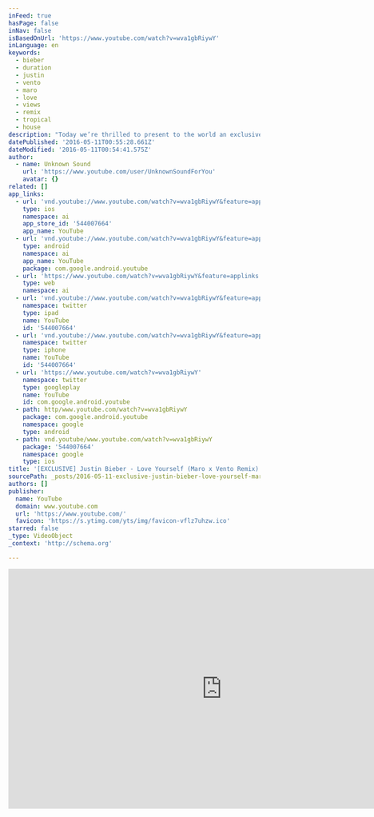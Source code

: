 ```yaml
---
inFeed: true
hasPage: false
inNav: false
isBasedOnUrl: 'https://www.youtube.com/watch?v=wva1gbRiywY'
inLanguage: en
keywords:
  - bieber
  - duration
  - justin
  - vento
  - maro
  - love
  - views
  - remix
  - tropical
  - house
description: "Today we’re thrilled to present to the world an exclusive debut from newcomers Maro x Vento. The dutch duo have created a sublime tropical house remix of Justin Bieber’s hit single ‘Love Yourself’. The remix is superbly laid back, with the\_original vocals gently layered onto the smooth, authentic tropical house beat! The edits on the vocals are for the most part subtle, however they have worked wonders on this track; generating a refreshing new take on the track! The duo told us they worked on this remix because they didn’t feel there wasn’t a good tropical house remix, and coming to think of it, we can’t think of one\_either …until now!"
datePublished: '2016-05-11T00:55:28.661Z'
dateModified: '2016-05-11T00:54:41.575Z'
author:
  - name: Unknown Sound
    url: 'https://www.youtube.com/user/UnknownSoundForYou'
    avatar: {}
related: []
app_links:
  - url: 'vnd.youtube://www.youtube.com/watch?v=wva1gbRiywY&feature=applinks'
    type: ios
    namespace: ai
    app_store_id: '544007664'
    app_name: YouTube
  - url: 'vnd.youtube://www.youtube.com/watch?v=wva1gbRiywY&feature=applinks'
    type: android
    namespace: ai
    app_name: YouTube
    package: com.google.android.youtube
  - url: 'https://www.youtube.com/watch?v=wva1gbRiywY&feature=applinks'
    type: web
    namespace: ai
  - url: 'vnd.youtube://www.youtube.com/watch?v=wva1gbRiywY&feature=applinks'
    namespace: twitter
    type: ipad
    name: YouTube
    id: '544007664'
  - url: 'vnd.youtube://www.youtube.com/watch?v=wva1gbRiywY&feature=applinks'
    namespace: twitter
    type: iphone
    name: YouTube
    id: '544007664'
  - url: 'https://www.youtube.com/watch?v=wva1gbRiywY'
    namespace: twitter
    type: googleplay
    name: YouTube
    id: com.google.android.youtube
  - path: http/www.youtube.com/watch?v=wva1gbRiywY
    package: com.google.android.youtube
    namespace: google
    type: android
  - path: vnd.youtube/www.youtube.com/watch?v=wva1gbRiywY
    package: '544007664'
    namespace: google
    type: ios
title: '[EXCLUSIVE] Justin Bieber - Love Yourself (Maro x Vento Remix)'
sourcePath: _posts/2016-05-11-exclusive-justin-bieber-love-yourself-maro-x-vento-remi.md
authors: []
publisher:
  name: YouTube
  domain: www.youtube.com
  url: 'https://www.youtube.com/'
  favicon: 'https://s.ytimg.com/yts/img/favicon-vflz7uhzw.ico'
starred: false
_type: VideoObject
_context: 'http://schema.org'

---
```

<iframe src="https://cdn.embedly.com/widgets/media.html?src=https%3A%2F%2Fwww.youtube.com%2Fembed%2Fwva1gbRiywY%3Ffeature%3Doembed&amp;url=https%3A%2F%2Fwww.youtube.com%2Fwatch%3Fv%3Dwva1gbRiywY&amp;image=https%3A%2F%2Fi.ytimg.com%2Fvi%2Fwva1gbRiywY%2Fhqdefault.jpg&amp;key=b7d04c9b404c499eba89ee7072e1c4f7&amp;type=text%2Fhtml&amp;schema=youtube" width="854" height="480" scrolling="no" frameborder="0" allowfullscreen="" style=""></iframe>